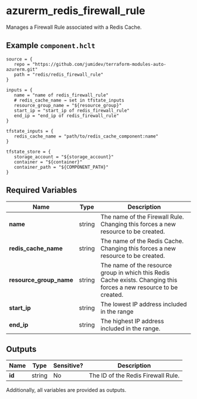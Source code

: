 # azurerm_redis_firewall_rule

Manages a Firewall Rule associated with a Redis Cache.

## Example `component.hclt`

```hcl
source = {
   repo = "https://github.com/jumidev/terraform-modules-auto-azurerm.git"   
   path = "redis/redis_firewall_rule"   
}

inputs = {
   name = "name of redis_firewall_rule"   
   # redis_cache_name → set in tfstate_inputs
   resource_group_name = "${resource_group}"   
   start_ip = "start_ip of redis_firewall_rule"   
   end_ip = "end_ip of redis_firewall_rule"   
}

tfstate_inputs = {
   redis_cache_name = "path/to/redis_cache_component:name"   
}

tfstate_store = {
   storage_account = "${storage_account}"   
   container = "${container}"   
   container_path = "${COMPONENT_PATH}"   
}

```

## Required Variables

| Name | Type |  Description |
| ---- | --------- |  ----------- |
| **name** | string |  The name of the Firewall Rule. Changing this forces a new resource to be created. | 
| **redis_cache_name** | string |  The name of the Redis Cache. Changing this forces a new resource to be created. | 
| **resource_group_name** | string |  The name of the resource group in which this Redis Cache exists. Changing this forces a new resource to be created. | 
| **start_ip** | string |  The lowest IP address included in the range | 
| **end_ip** | string |  The highest IP address included in the range. | 



## Outputs

| Name | Type | Sensitive? | Description |
| ---- | ---- | --------- | --------- |
| **id** | string | No  | The ID of the Redis Firewall Rule. | 

Additionally, all variables are provided as outputs.
